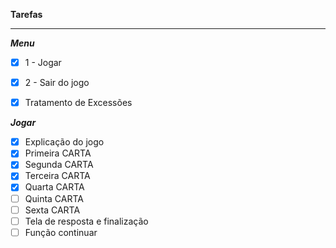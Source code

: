 **Tarefas**

---

_**Menu**_

- [x] 1 - Jogar
- [x] 2 - Sair do jogo
- [x] Tratamento de Excessões



_**Jogar**_ 

- [x] Explicação do jogo
- [x] Primeira CARTA
- [x] Segunda CARTA
- [x] Terceira CARTA
- [x] Quarta CARTA
- [ ] Quinta CARTA
- [ ] Sexta CARTA
- [ ] Tela de resposta e finalização
- [ ] Função continuar
